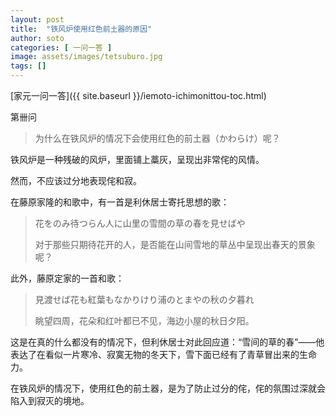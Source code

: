 ```yaml
---
layout: post
title:  "铁风炉使用红色前土器的原因"
author: soto
categories: [ 一问一答 ]
image: assets/images/tetsuburo.jpg
tags: []
---
```


[家元一问一答]({{ site.baseurl }}/iemoto-ichimonittou-toc.html)

第卌问

> 为什么在铁风炉的情况下会使用红色的前土器（かわらけ）呢？

铁风炉是一种残破的风炉，里面铺上藁灰，呈现出非常侘的风情。

然而，不应该过分地表现侘和寂。

在藤原家隆的和歌中，有一首是利休居士寄托思想的歌：

> 花をのみ待つらん人に山里の雪間の草の春を見せばや
>
> 对于那些只期待花开的人，是否能在山间雪地的草丛中呈现出春天的景象呢？

此外，藤原定家的一首和歌：

> 見渡せば花も紅葉もなかりけり浦のとまやの秋の夕暮れ
> 
> 眺望四周，花朵和红叶都已不见，海边小屋的秋日夕阳。

这是在真的什么都没有的情况下，但利休居士对此回应道：“雪间的草的春”——他表达了在看似一片寒冷、寂寞无物的冬天下，雪下面已经有了青草冒出来的生命力。

在铁风炉的情况下，使用红色的前土器，是为了防止过分的侘，侘的氛围过深就会陷入到寂灭的境地。
